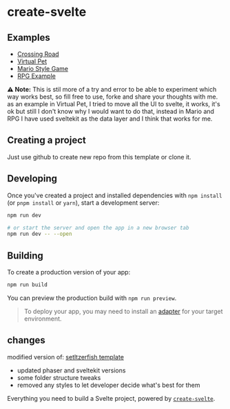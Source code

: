 # create-svelte

## Examples
- [Crossing Road](https://github.com/knavels/sveltekit-phaser-crossing-road-game)
- [Virtual Pet](https://github.com/knavels/phaser-sveltekit-virtual-pet-game)
- [Mario Style Game](https://github.com/knavels/sveltekit-phaser-mario-style-game)
- [RPG Example](https://github.com/knavels/sveltekit-phaser-rpg-framework)

**⚠️ Note:** This is stil more of a try and error to be able to experiment which way works best, so fill free to use, forke and share your thoughts with me. as an example in Virtual Pet, I tried to move all the UI to svelte, it works, it's ok but still I don't know why I would want to do that, instead in Mario and RPG I have used sveltekit as the data layer and I think that works for me.

## Creating a project

Just use github to create new repo from this template or clone it.

## Developing

Once you've created a project and installed dependencies with `npm install` (or `pnpm install` or `yarn`), start a development server:

```bash
npm run dev

# or start the server and open the app in a new browser tab
npm run dev -- --open
```

## Building

To create a production version of your app:

```bash
npm run build
```

You can preview the production build with `npm run preview`.

> To deploy your app, you may need to install an [adapter](https://kit.svelte.dev/docs/adapters) for your target environment.

## changes

modified version of: [setltzerfish template](https://github.com/seltzerfish/phaser-svelte-template)

- updated phaser and sveltekit versions
- some folder structure tweaks
- removed any styles to let developer decide what's best for them

Everything you need to build a Svelte project, powered by [`create-svelte`](https://github.com/sveltejs/kit/tree/main/packages/create-svelte).
